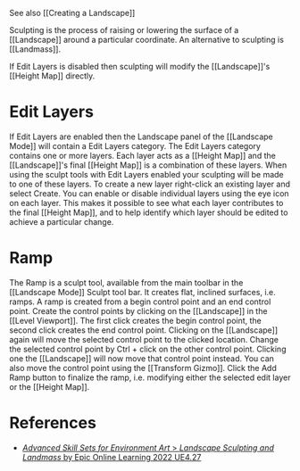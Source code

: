 See also [[Creating a Landscape]]

Sculpting is the process of raising or lowering the surface of a [[Landscape]] around a particular coordinate.
An alternative to sculpting is [[Landmass]].

If Edit Layers is disabled then sculpting will modify the [[Landscape]]'s [[Height Map]] directly.

# Edit Layers

If Edit Layers are enabled then the Landscape panel of the [[Landscape Mode]] will contain a Edit Layers category.
The Edit Layers category contains one or more layers.
Each layer acts as a [[Height Map]] and the [[Landscape]]'s final [[Height Map]] is a combination of these layers.
When using the sculpt tools with Edit Layers enabled your sculpting will be made to one of these layers.
To create a new layer right-click an existing layer and select Create.
You can enable or disable individual layers using the eye icon on each layer.
This makes it possible to see what each layer contributes to the final [[Height Map]], and to help identify which layer should be edited to achieve a particular change.

# Ramp

The Ramp is a sculpt tool, available from the main toolbar in the [[Landscape Mode]] Sculpt tool bar.
It creates flat, inclined surfaces, i.e. ramps.
A ramp is created from a begin control point and an end control point.
Create the control points by clicking on the [[Landscape]] in the [[Level Viewport]].
The first click creates the begin control point, the second click creates the end control point.
Clicking on the [[Landscape]] again will move the selected control point to the clicked location.
Change the selected control point by Ctrl + click on the other control point.
Clicking one the [[Landscape]] will now move that control point instead.
You can also move the control point using the [[Transform Gizmo]].
Click the Add Ramp button to finalize the ramp, i.e. modifying either the selected edit layer or the [[Height Map]].


# References

- [_Advanced Skill Sets for Environment Art_ > _Landscape Sculpting and Landmass_ by Epic Online Learning 2022 UE4.27](https://dev.epicgames.com/community/learning/courses/Qwa/unreal-engine-advanced-skill-sets-for-environment-art/0Rz6/landscape-sculpting-and-landmass)
